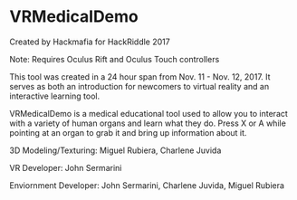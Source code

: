 # VRMedicalDemo

Created by Hackmafia for HackRiddle 2017

Note: Requires Oculus Rift and Oculus Touch controllers

This tool was created in a 24 hour span from Nov. 11 - Nov. 12, 2017. It serves as both an introduction for newcomers to virtual reality and an interactive learning tool. 

VRMedicalDemo is a medical educational tool used to allow you to interact with a variety of human organs and learn what they do. Press X or A while pointing at an organ to grab it and bring up information about it.

3D Modeling/Texturing:
  Miguel Rubiera, 
  Charlene Juvida
  
VR Developer:
  John Sermarini
  
Enviornment Developer:
  John Sermarini, 
  Charlene Juvida, 
  Miguel Rubiera
  



